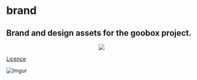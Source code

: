 # brand

## Brand and design assets for the goobox project. 



<p align="center">
 <img src="https://i.imgur.com/rqaFOGk.png"> 
</p>


[Licence](https://creativecommons.org/licenses/by-sa/4.0/legalcode)

![Imgur](https://i.imgur.com/hzfRSfb.png)


